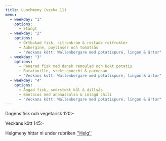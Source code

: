 ```yaml
---
title: Lunchmeny (vecka 11)
menu:
  - weekday: "1"
    options:
      - Stängt
  - weekday: "2"
    options:
      - Örtbakad fisk, citronkräm & rostade rotfrukter
      - Aubergine, puylinser och tomatsås
      - "Veckans kött: Wallenbergare med potatispuré, lingon & ärtor"
  - weekday: "3"
    options:
      - Panerad fisk med dansk remoulad och kokt potatis
      - Ratatouille, stekt gnocchi & parmesan
      - "Veckans kött: Wallenbergare med potatispuré, lingon & ärtor"
  - weekday: "4"
    options:
      - Ångad fisk, smörstekt kål & dillsås
      - Böntacos med ananassalsa & inlagd chili
      - "Veckans kött: Wallenbergare med potatispuré, lingon & ärtor"
---
```

Dagens fisk och vegetarisk 120:-

Veckans kött 145:-

Helgmeny hittar ni under rubriken [''Helg''](https://www.restaurangstoraholm.se/helg?i=2)